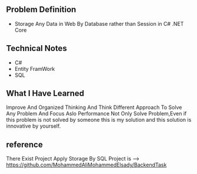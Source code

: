 ## Problem Definition 

- Storage Any Data in Web By Database rather than Session in C# .NET Core

## Technical Notes
  
- C#
- Entity FramWork
- SQL

## What I Have Learned 

Improve And Organized Thinking And Think Different Approach To Solve Any Problem And Focus Aslo Performance Not Only Solve Problem,Even if this problem is not solved by someone this is my solution and this solution is innovative by yourself. 




## reference

There Exist Project Apply Storage By SQL Project is --> https://github.com/MohammedAliMohammedElsady/BackendTask
